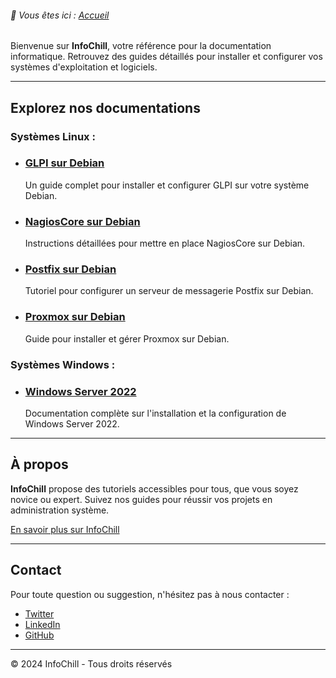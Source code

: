 <link rel="stylesheet" type="text/css" href="/assets/css/dark-theme.css">

###### 📂 Vous êtes ici : [Accueil](index.md)


Bienvenue sur **InfoChill**, votre référence pour la documentation informatique. Retrouvez des guides détaillés pour installer et configurer vos systèmes d'exploitation et logiciels.

---

## Explorez nos documentations

### Systèmes Linux :
- ### **[GLPI sur Debian](linux/glpi-debian/index.md)**
  Un guide complet pour installer et configurer GLPI sur votre système Debian.
  
- ### **[NagiosCore sur Debian](linux/nagioscore-debian/index.md)**  
  Instructions détaillées pour mettre en place NagiosCore sur Debian.

- ### **[Postfix sur Debian](linux/postfix-debian/index.md)**  
  Tutoriel pour configurer un serveur de messagerie Postfix sur Debian.

- ### **[Proxmox sur Debian](linux/proxmox-debian/index.md)**  
  Guide pour installer et gérer Proxmox sur Debian.

### Systèmes Windows :
- ### **[Windows Server 2022](windows/winserv2022/index.md)**  
  Documentation complète sur l'installation et la configuration de Windows Server 2022.

---

## À propos

**InfoChill** propose des tutoriels accessibles pour tous, que vous soyez novice ou expert. Suivez nos guides pour réussir vos projets en administration système.

[En savoir plus sur InfoChill](about.md)

---

## Contact

Pour toute question ou suggestion, n'hésitez pas à nous contacter :
- [Twitter](#)  
- [LinkedIn](#)  
- [GitHub](#)  

---

&copy; 2024 InfoChill - Tous droits réservés
